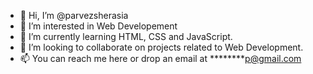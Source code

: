 - 👋 Hi, I’m @parvezsherasia
- 👀 I’m interested in Web Developement
- 🌱 I’m currently learning HTML, CSS and JavaScript.
- 💞️ I’m looking to collaborate on projects related to Web Development.
- 📫 You can reach me here or drop an email at ********p@gmail.com

<!---
parvezsherasia/parvezsherasia is a ✨ special ✨ repository because its `README.md` (this file) appears on your GitHub profile.
You can click the Preview link to take a look at your changes.
--->
